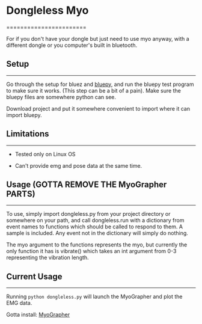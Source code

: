 # Dongleless Myo
=======================

For if you don't have your dongle but just need to use myo anyway, with a different dongle or you computer's built in bluetooth.


## Setup
-------
Go through the setup for bluez and [bluepy](https://github.com/IanHarvey/bluepy), and run the bluepy test program to make sure it works. (This step can be a bit of a pain). Make sure the bluepy files are somewhere python can see.

Download project and put it somewhere convenient to import where it can import bluepy.


## Limitations
-------------
* Tested only on Linux OS

* Can't provide emg and pose data at the same time. 


## Usage (GOTTA REMOVE THE MyoGrapher PARTS)
-------

To use, simply import dongleless.py from your project directory or somewhere on your path, and call dongleless.run with a dictionary from event names to functions which should be called to respond to them. A sample is included. Any event not in the dictionary will simply do nothing.

The myo argument to the functions represents the myo, but currently the only function it has is vibrate() which takes an int argument from 0-3 representing the vibration length.

## Current Usage
-------

Running `python dongleless.py` will launch the MyoGrapher and plot the EMG data.

Gotta install: [MyoGrapher](https://github.com/RaquenaTeam/MyoGrapher)
